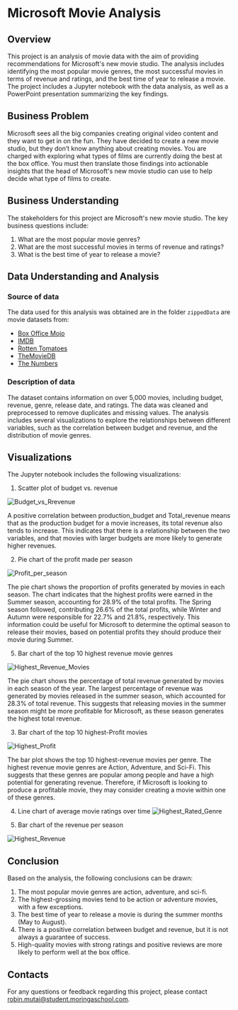 # Microsoft Movie Analysis 

## Overview
This project is an analysis of movie data with the aim of providing recommendations for Microsoft's new movie studio. The analysis includes identifying the most popular movie genres, the most successful movies in terms of revenue and ratings, and the best time of year to release a movie. The project includes a Jupyter notebook with the data analysis, as well as a PowerPoint presentation summarizing the key findings.

## Business Problem

Microsoft sees all the big companies creating original video content and they want to get in on the fun. They have decided to create a new movie studio, but they don’t know anything about creating movies. You are charged with exploring what types of films are currently doing the best at the box office. You must then translate those findings into actionable insights that the head of Microsoft's new movie studio can use to help decide what type of films to create.

## Business Understanding
The stakeholders for this project are Microsoft's new movie studio. The key business questions include:

1. What are the most popular movie genres?
2. What are the most successful movies in terms of revenue and ratings?
3. What is the best time of year to release a movie?

## Data Understanding and Analysis
### Source of data
The data used for this analysis was obtained are in the folder `zippedData` are movie datasets from:

* [Box Office Mojo](https://www.boxofficemojo.com/)
* [IMDB](https://www.imdb.com/)
* [Rotten Tomatoes](https://www.rottentomatoes.com/)
* [TheMovieDB](https://www.themoviedb.org/)
* [The Numbers](https://www.the-numbers.com/)

### Description of data
The dataset contains information on over 5,000 movies, including budget, revenue, genre, release date, and ratings. The data was cleaned and preprocessed to remove duplicates and missing values. The analysis includes several visualizations to explore the relationships between different variables, such as the correlation between budget and revenue, and the distribution of movie genres.

## Visualizations
The Jupyter notebook includes the following visualizations:

1. Scatter plot of budget vs. revenue

![Budget_vs_Rrevenue](https://github.com/Robinzulu/dsc-phase-1-project/blob/master/Budget_vs_Revenue.png)

A positive correlation between production_budget and Total_revenue means that as the production budget for a movie increases, its total revenue also tends to increase. This indicates that there is a relationship between the two variables, and that movies with larger budgets are more likely to generate higher revenues.

2. Pie chart of the profit made per season

![Profit_per_season](https://github.com/Robinzulu/dsc-phase-1-project/blob/master/Profit_per_season.png)

The pie chart shows the proportion of profits generated by movies in each season. The chart indicates that the highest profits were earned in the Summer season, accounting for 28.9% of the total profits. The Spring season followed, contributing 26.6% of the total profits, while Winter and Autumn were responsible for 22.7% and 21.8%, respectively. This information could be useful for Microsoft to determine the optimal season to release their movies, based on potential profits they should produce their movie during Summer.

5. Bar chart of the top 10 highest revenue movie genres
 
 ![Highest_Revenue_Movies](https://github.com/Robinzulu/dsc-phase-1-project/blob/master/Highest_Revenue_Movies.png)

The pie chart shows the percentage of total revenue generated by movies in each season of the year. The largest percentage of revenue was generated by movies released in the summer season, which accounted for 28.3% of total revenue. This suggests that releasing movies in the summer season might be more profitable for Microsoft, as these season generates the highest total revenue.


3. Bar chart of the top 10 highest-Profit movies 

 ![Highest_Profit](https://github.com/Robinzulu/dsc-phase-1-project/blob/master/Highest_profit_movies.png)

The bar plot shows the top 10 highest-revenue movies per genre. The highest revenue movie genres are Action, Adventure, and Sci-Fi. This suggests that these genres are popular among people and have a high potential for generating revenue. Therefore, if Microsoft is looking to produce a profitable movie, they may consider creating a movie within one of these genres.

 
4. Line chart of average movie ratings over time ![Highest_Rated_Genre](https://github.com/Robinzulu/dsc-phase-1-project/blob/master/Top_10_Highest_Rated_Movies_Genre.png)

6. Bar chart of the revenue per season

![Highest_Revenue](https://github.com/Robinzulu/dsc-phase-1-project/blob/master/Revenue_per_season.png)



## Conclusion
Based on the analysis, the following conclusions can be drawn:

1. The most popular movie genres are action, adventure, and sci-fi.
2. The highest-grossing movies tend to be action or adventure movies, with a few exceptions.
3. The best time of year to release a movie is during the summer months (May to August).
4. There is a positive correlation between budget and revenue, but it is not always a guarantee of success.
5. High-quality movies with strong ratings and positive reviews are more likely to perform well at the box office.

## Contacts
For any questions or feedback regarding this project, please contact robin.mutai@student.moringaschool.com.

